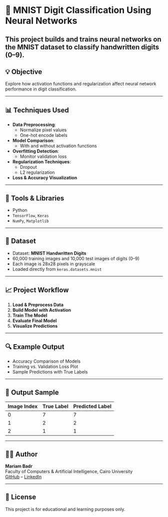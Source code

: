 # 🧠 MNIST Digit Classification Using Neural Networks

This project builds and trains neural networks on the **MNIST dataset** to classify handwritten digits (0–9).  
---

## 💡 Objective

Explore how activation functions and regularization affect neural network performance in digit classification.

---

## 📊 Techniques Used

- **Data Preprocessing**:
  - Normalize pixel values
  - One-hot encode labels  
- **Model Comparison**:
  - With and without activation functions
- **Overfitting Detection**:
  - Monitor validation loss
- **Regularization Techniques**:
  - Dropout
  - L2 regularization
- **Loss & Accuracy Visualization**

---

## 🧠 Tools & Libraries

- Python  
- `TensorFlow`, `Keras`  
- `NumPy`, `Matplotlib`  

---

## 📁 Dataset

- Dataset: **MNIST Handwritten Digits**  
- 60,000 training images and 10,000 test images of digits (0–9)  
- Each image is 28x28 pixels in grayscale  
- Loaded directly from `keras.datasets.mnist`

---

## 📈 Project Workflow

1. **Load & Preprocess Data**
2. **Build Model with Activation**
3. **Train The Model**
4. **Evaluate Final Model**
5. **Visualize Predictions**

---

## 🔍 Example Output

- Accuracy Comparison of Models  
- Training vs. Validation Loss Plot  
- Sample Predictions with True Labels  

---

## 💾 Output Sample

| Image Index | True Label | Predicted Label |
|-------------|------------|-----------------|
| 0           | 7          | 7               |
| 1           | 2          | 2               |
| 2           | 1          | 1               |

---

## 👩‍💻 Author

**Mariam Badr**  
Faculty of Computers & Artificial Intelligence, Cairo University  
[GitHub](https://github.com/Mariam-Badr-MB) – [LinkedIn](https://www.linkedin.com/in/mariambadr13/)

---

## 📜 License

This project is for educational and learning purposes only.
